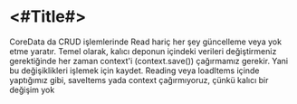 #  <#Title#>

CoreData da CRUD işlemlerinde  Read hariç her şey güncelleme veya yok etme yaratır. Temel olarak, kalıcı deponun içindeki verileri değiştirmeniz gerektiğinde her zaman context'i  (context.save()) çağırmamız gerekir. Yani bu değişiklikleri işlemek için kaydet.
Reading veya loadItems içinde yaptığımız gibi, saveItems yada context çağırmıyoruz, çünkü kalıcı bir değişim yok
